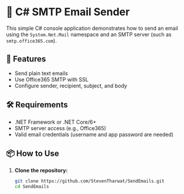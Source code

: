 # 📧 C# SMTP Email Sender

This simple C# console application demonstrates how to send an email using the `System.Net.Mail` namespace and an SMTP server (such as `smtp.office365.com`).

## 🔧 Features

- Send plain text emails
- Use Office365 SMTP with SSL
- Configure sender, recipient, subject, and body

## 🛠 Requirements

- .NET Framework or .NET Core/6+
- SMTP server access (e.g., Office365)
- Valid email credentials (username and app password are needed)

## 📦 How to Use

1. **Clone the repository:**
   ```bash
   git clone https://github.com/StevenTharwat/SendEmails.git
   cd SendEmails
